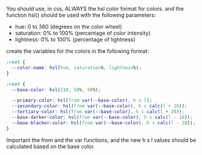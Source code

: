 You should use, in css, ALWAYS the hsl color format for colors. and the function hsl() should be used with the following parameters:

- hue: 0 to 360 (degrees on the color wheel)
- saturation: 0% to 100% (percentage of color intensity)
- lightness: 0% to 100% (percentage of lightness)

create the variables for the colors in the following format:

```css
:root {
  --color-name: hsl(hue, saturation%, lightness%);
}
```

```css
:root {
  --base-color: hsl(210, 50%, 50%);

  --primary-color: hsl(from var(--base-color), h s l);
  --secondary-color: hsl(from var(--base-color), h s calc(l + 10));
  --tertiary-color: hsl(from var(--base-color), h s calc(l + 20));
  --base-darker-color: hsl(from var(--base-color), h s calc(l - 10));
  --base-blacker-color: hsl(from var(--base-color), h s calc(l - 20));
}
```

Important the from and the var functions, and the new h s l values should be calculated based on the base color.
